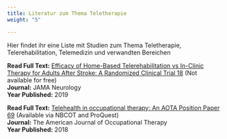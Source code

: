 ```yaml
---
title: Literatur zum Thema Teletherapie
weight: "5"

---
```

Hier findet ihr eine Liste mit Studien zum Thema Teletherapie, Telerehabilitation, Telemedizin und verwandten Bereichen

<!--more-->

**Read Full Text:** [Efficacy of Home-Based Telerehabilitation vs In-Clinic Therapy for Adults After Stroke: A Randomized Clinical Trial 18](https://www.ncbi.nlm.nih.gov/pubmed/31233135) (Not available for free)  
**Journal:** JAMA Neurology  
**Year Published:** 2019

**Read Full Text:** [Telehealth in occupational therapy: An AOTA Position Paper 69](https://search.proquest.com/healthresearch/docview/2193509193/fulltextPDF/42B49108634B4FDAPQ/1?accountid=143111) (Available via NBCOT and ProQuest)  
**Journal:** The American Journal of Occupational Therapy  
**Year Published:** 2018